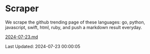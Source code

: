 # Scraper

We scrape the github trending page of these languages: go, python, javascript, swift, html, ruby, and push a markdown result everyday.

[2024-07-23.md](https://github.com/henson/Scraper/blob/master/2024-07-23.md)

Last Updated: 2024-07-23 00:00:05